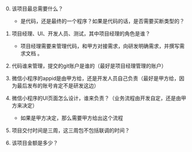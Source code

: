 0. 该项目最总需要什么？
    + 是代码，还是最终的一个程序？如果是代码的话，是否需要买断类型的？

1. 项目经理、UI、开发人员、测试，其中项目经理的角色是谁？
    + 项目经理需要来管理代码，和甲方对接需求，向研发明确需求，并撰写需求文档
    。
2. 代码谁来管理，提交的git账户是谁的（最好是项目经理管理的账户）

3. 微信小程序的appid是由甲方给，还是开发人员自己负责（最好是甲方给，因为最后发布的账号肯定不是研发这边）

4. 微信小程序的UI页面怎么设计，谁来负责？（业务流程由开发自定，还是由甲方来决定）
    + 如果是甲方决定，那么需要甲方给出这个流程

5. 项目交付时间是三周，这三周包不包括联调的时间？

6. 该项目金额是多少？

